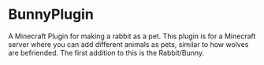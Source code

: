 # BunnyPlugin
A Minecraft Plugin for making a rabbit as a pet.
This plugin is for a Minecraft server where you can add different animals as pets, similar to how wolves are befriended. The first addition to this is the Rabbit/Bunny.
